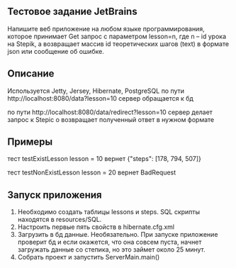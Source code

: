 ## Тестовое задание JetBrains
Напишите веб приложение на любом языке программирования, которое принимает ﻿Get запрос с параметром lesson=n, 
где n ﻿﻿– id урока на Stepik, а возвращает массив id теоретических шагов (text) в формате json или сообщение об ошибке.

## Описание
Используется Jetty, Jersey, Hibernate, PostgreSQL
по пути http://localhost:8080/data?lesson=10 
сервер обращается к бд

по пути http://localhost:8080/data/redirect?lesson=10 
сервер делает запрос к Stepic о возвращает полученный ответ в нужном формате

## Примеры
тест testExistLesson
lesson = 10 вернет  {"steps": [178, 794, 507]}

тест testNonExistLesson
lesson = 20 вернет  BadRequest

## Запуск приложения
1. Необходимо создать таблицы lessons и steps. SQL скрипты находятся в resources/SQL.
2. Настроить первые пять свойств в hibernate.cfg.xml
3. Загрузить в бд данные. Необязательно. При запуске приложение проверит бд и если окажется, 
что она совсем пуста, начнет загружать данные со степика, но это займет около 25 минут.
4. Собрать проект и запустить ServerMain.main()
